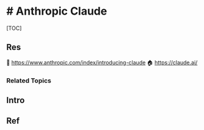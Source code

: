 # # Anthropic Claude

[TOC]



## Res
📨 https://www.anthropic.com/index/introducing-claude
🏠 https://claude.ai/


### Related Topics



## Intro


## Ref

